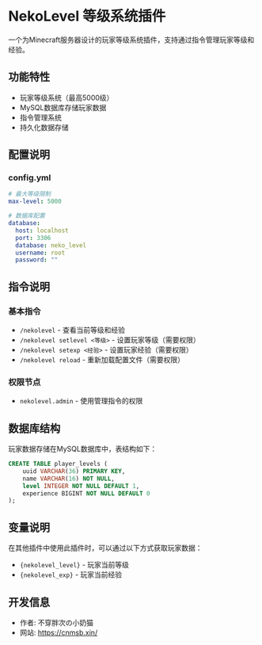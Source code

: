 # NekoLevel 等级系统插件

一个为Minecraft服务器设计的玩家等级系统插件，支持通过指令管理玩家等级和经验。

## 功能特性

- 玩家等级系统（最高5000级）
- MySQL数据库存储玩家数据
- 指令管理系统
- 持久化数据存储

## 配置说明

### config.yml

```yaml
# 最大等级限制
max-level: 5000

# 数据库配置
database:
  host: localhost
  port: 3306
  database: neko_level
  username: root
  password: ""
```

## 指令说明

### 基本指令

- `/nekolevel` - 查看当前等级和经验
- `/nekolevel setlevel <等级>` - 设置玩家等级（需要权限）
- `/nekolevel setexp <经验>` - 设置玩家经验（需要权限）
- `/nekolevel reload` - 重新加载配置文件（需要权限）

### 权限节点

- `nekolevel.admin` - 使用管理指令的权限

## 数据库结构

玩家数据存储在MySQL数据库中，表结构如下：

```sql
CREATE TABLE player_levels (
    uuid VARCHAR(36) PRIMARY KEY,
    name VARCHAR(16) NOT NULL,
    level INTEGER NOT NULL DEFAULT 1,
    experience BIGINT NOT NULL DEFAULT 0
);
```

## 变量说明

在其他插件中使用此插件时，可以通过以下方式获取玩家数据：

- `{nekolevel_level}` - 玩家当前等级
- `{nekolevel_exp}` - 玩家当前经验

## 开发信息

- 作者: 不穿胖次の小奶猫
- 网站: https://cnmsb.xin/